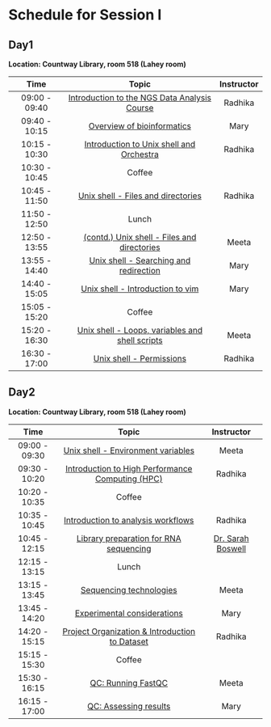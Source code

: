 # Schedule for Session I


## Day1 

**Location: Countway Library, room 518 (Lahey room)**

| Time |  Topic  | Instructor |
|:-------------:|:----------:|:--------:|
| 09:00 - 09:40 | [Introduction to the NGS Data Analysis Course]() | Radhika |
| 09:40 - 10:15 | [Overview of bioinformatics]() | Mary |
| 10:15 - 10:30 | [Introduction to Unix shell and Orchestra]() | Radhika |
| 10:30 - 10:45 | Coffee | |
| 10:45 - 11:50 | [Unix shell - Files and directories]() | Radhika |
| 11:50 - 12:50 | Lunch | |
| 12:50 - 13:55 | [(contd.) Unix shell - Files and directories]() | Meeta |
| 13:55 - 14:40 | [Unix shell - Searching and redirection]() | Mary |
| 14:40 - 15:05 | [Unix shell - Introduction to vim]() | Mary |
| 15:05 - 15:20 | Coffee | |
| 15:20 - 16:30 | [Unix shell - Loops, variables and shell scripts]() | Meeta |
| 16:30 - 17:00 | [Unix shell - Permissions]() | Radhika |


## Day2

**Location: Countway Library, room 518 (Lahey room)**

| Time |  Topic  | Instructor |
|:-------------:|:----------:|:--------:|
| 09:00 - 09:30 | [Unix shell - Environment variables]() | Meeta |
| 09:30 - 10:20 | [Introduction to High Performance Computing (HPC)]() | Radhika |
| 10:20 - 10:35 | Coffee | |
| 10:35 - 10:45 | [Introduction to analysis workflows]() | Radhika |
| 10:45 - 12:15 | [Library preparation for RNA sequencing]() | [Dr. Sarah Boswell](https://scholar.harvard.edu/saboswell) |
| 12:15 - 13:15 | Lunch | |
| 13:15 - 13:45 | [Sequencing technologies]() | Meeta |
| 13:45 - 14:20 | [Experimental considerations]() | Mary |
| 14:20 - 15:15 | [Project Organization & Introduction to Dataset]() | Radhika |
| 15:15 - 15:30 | Coffee | |
| 15:30 - 16:15 | [QC: Running FastQC]() | Meeta |
| 16:15 - 17:00 | [QC: Assessing results]() | Mary |
